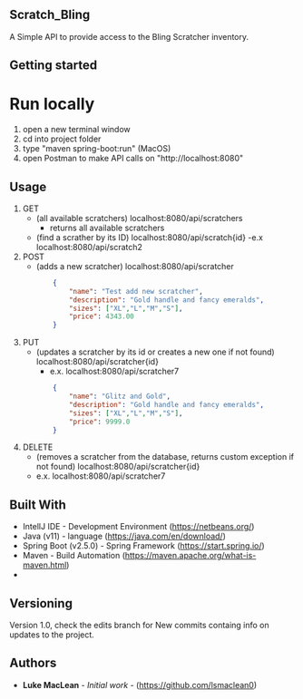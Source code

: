 ## Scratch_Bling
A Simple API to provide access to the Bling Scratcher inventory.

## Getting started 
# Run locally 
1. open a new terminal window
2. cd into project folder
3. type "maven spring-boot:run" (MacOS)
4. open Postman to make API calls on "http://localhost:8080"

## Usage
1. GET 
    * (all available scratchers) localhost:8080/api/scratchers
        - returns all available scratchers 
    * (find a scrather by its ID) localhost:8080/api/scratch{id}
        -e.x localhost:8080/api/scratch2
2. POST
    * (adds a new scratcher) localhost:8080/api/scratcher
        ```json
            { 
                "name": "Test add new scratcher",
                "description": "Gold handle and fancy emeralds",
                "sizes": ["XL","L","M","S"],
                "price": 4343.00
            }
3. PUT 
    * (updates a scratcher by its id or creates a new one if not found) localhost:8080/api/scratcher{id}
        - e.x. localhost:8080/api/scratcher7
        ```json
            { 
                "name": "Glitz and Gold",
                "description": "Gold handle and fancy emeralds",
                "sizes": ["XL","L","M","S"],
                "price": 9999.0
            }
4. DELETE
    * (removes a scratcher from the database, returns custom exception if not found) localhost:8080/api/scratcher{id}
    - e.x. localhost:8080/api/scratcher7
 

## Built With

* IntellJ IDE - Development Environment (https://netbeans.org/)
* Java (v11) - language (https://java.com/en/download/)
* Spring Boot (v2.5.0) - Spring Framework (https://start.spring.io/)
* Maven - Build Automation (https://maven.apache.org/what-is-maven.html)
* 

## Versioning

Version 1.0, check the edits branch for New commits containg info on updates to the project.

## Authors

* **Luke MacLean** - *Initial work* - (https://github.com/lsmaclean0)

